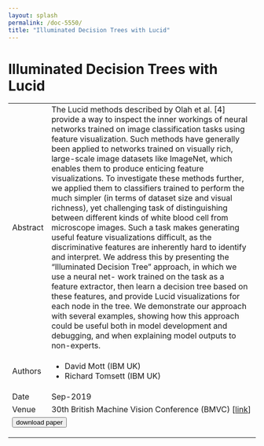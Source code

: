 ```yaml
---
layout: splash
permalink: /doc-5550/
title: "Illuminated Decision Trees with Lucid"
---
```


# Illuminated Decision Trees with Lucid

<table>
    <tbody>
    <tr>
        <td>Abstract</td>
        <td>The Lucid methods described by Olah et al. [4] provide a way to inspect the inner workings of neural networks trained on image classification tasks using feature visualization. Such methods have generally been applied to networks trained on visually rich, large-scale image datasets like ImageNet, which enables them to produce enticing feature visualizations. To investigate these methods further, we applied them to classifiers trained to perform the much simpler (in terms of dataset size and visual richness), yet challenging task of distinguishing between different kinds of white blood cell from microscope images. Such a task makes generating useful feature visualizations difficult, as the discriminative features are inherently hard to identify and interpret. We address this by presenting the “Illuminated Decision Tree” approach, in which we use a neural net- work trained on the task as a feature extractor, then learn a decision tree based on these features, and provide Lucid visualizations for each node in the tree. We demonstrate our approach with several examples, showing how this approach could be useful both in model development and debugging, and when explaining model outputs to non-experts.</td>
    </tr>
    <tr>
        <td>Authors</td>
        <td>
            <ul>
                <li>David Mott (IBM UK)</li>
                <li>Richard Tomsett (IBM UK)</li>
            </ul>
        </td>
    </tr>
    <tr>
        <td>Date</td>
        <td>Sep-2019</td>
    </tr>
    <tr>
        <td>Venue</td>
        <td>30th British Machine Vision Conference (BMVC) [<a href="https://arxiv.org/abs/1909.05644">link</a>]</td>
    </tr>
        <tr>
            <td colspan="2">
                <form method="get" action="https://ibm.box.com/v/doc-5550-paper">
                    <button type="submit">download paper</button>
                </form>
            </td>
        </tr>
    </tbody>
</table>
